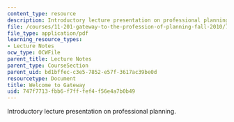 ```yaml
---
content_type: resource
description: Introductory lecture presentation on professional planning.
file: /courses/11-201-gateway-to-the-profession-of-planning-fall-2010/747f7713fbb6f7fffef4f56e4a7b0b49_MIT11_201F10_ses1_slides.pdf
file_type: application/pdf
learning_resource_types:
- Lecture Notes
ocw_type: OCWFile
parent_title: Lecture Notes
parent_type: CourseSection
parent_uid: bd1bffec-c3e5-7852-e57f-3617ac39be0d
resourcetype: Document
title: Welcome to Gateway
uid: 747f7713-fbb6-f7ff-fef4-f56e4a7b0b49
---
```

Introductory lecture presentation on professional planning.

